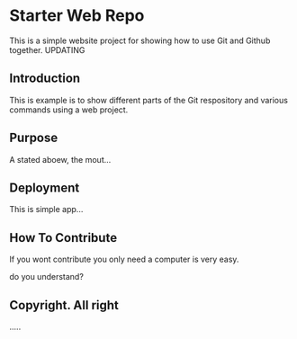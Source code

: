 # Starter Web Repo

This is a simple website project for showing how to use Git and Github together.
UPDATING

## Introduction

This is example is to show different parts of the Git 
respository and various commands using a web project.

## Purpose

A stated aboew, the mout...

## Deployment

This is simple app...

## How To Contribute

If you wont contribute you only need a computer is very easy. 

do you understand?

## Copyright. All right

.....